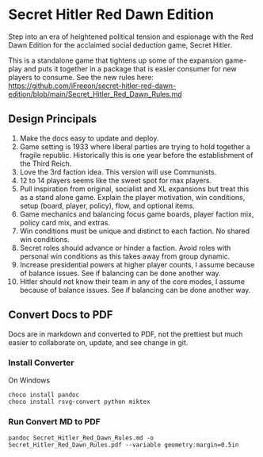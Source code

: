 # Secret Hitler Red Dawn Edition
Step into an era of heightened political tension and espionage with the Red Dawn Edition for the acclaimed social deduction game, Secret Hitler.  

This is a standalone game that tightens up some of the expansion game-play and puts it together in a package that is easier consumer for new players to consume. See the new rules here: https://github.com/iFreeon/secret-hitler-red-dawn-edition/blob/main/Secret_Hitler_Red_Dawn_Rules.md 

## Design Principals
1. Make the docs easy to update and deploy.
1. Game setting is 1933 where liberal parties are trying to hold together a fragile republic. Historically this is one year before the establishment of the Third Reich. 
2. Love the 3rd faction idea. This version will use Communists. 
3. 12 to 14 players seems like the sweet spot for max players.
4. Pull inspiration from original, socialist and XL expansions but treat this as a stand alone game. Explain the player motivation, win conditions, setup (board, player, policy), flow, and optional items.  
5. Game mechanics and balancing focus game boards, player faction mix, policy card mix, and extras. 
6. Win conditions must be unique and distinct to each faction.  No shared win conditions.   
7. Secret roles should advance or hinder a faction. Avoid roles with personal win conditions as this takes away from group dynamic. 
8. Increase presidential powers at higher player counts, I assume because of balance issues.  See if balancing can be done another way.
9. Hitler should not know their team in any of the core modes, I assume because of balance issues. See if balancing can be done another way.


## Convert Docs to PDF
Docs are in markdown and converted to PDF, not the prettiest but much easier to collaborate on, update, and see change in git.

### Install Converter
On Windows
```
choco install pandoc
choco install rsvg-convert python miktex
```

### Run Convert MD to PDF
```
pandoc Secret_Hitler_Red_Dawn_Rules.md -o Secret_Hitler_Red_Dawn_Rules.pdf --variable geometry:margin=0.5in
```